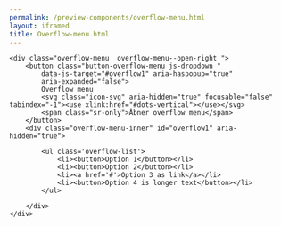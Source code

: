 ```yaml
--- 
permalink: /preview-components/overflow-menu.html
layout: iframed 
title: Overflow-menu.html
---
```

<div class="container pt-6">

    <div class="overflow-menu  overflow-menu--open-right ">
        <button class="button-overflow-menu js-dropdown "
            data-js-target="#overflow1" aria-haspopup="true"
            aria-expanded="false">
            Overflow menu
            <svg class="icon-svg" aria-hidden="true" focusable="false" tabindex="-1"><use xlink:href="#dots-vertical"></use></svg>
            <span class="sr-only">Åbner overflow menu</span>
        </button>
        <div class="overflow-menu-inner" id="overflow1" aria-hidden="true">

            <ul class='overflow-list'>
                <li><button>Option 1</button></li>
                <li><button>Option 2</button></li>
                <li><a href='#'>Option 3 as link</a></li>
                <li><button>Option 4 is longer text</button></li>
            </ul>

        </div>
    </div>

</div>
